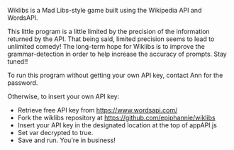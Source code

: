 Wiklibs is a Mad Libs-style game built using the Wikipedia API and WordsAPI.

This little program is a little limited by the precision of the information returned by the API. That being said, limited precision seems to lead to unlimited comedy! The long-term hope for Wiklibs is to improve the grammar-detection in order to help increase the accuracy of prompts. Stay tuned!!

To run this program without getting your own API key, contact Ann for the password.

Otherwise, to insert your own API key:
- Retrieve free API key from https://www.wordsapi.com/
- Fork the wiklibs repository at https://github.com/epiphannie/wiklibs
- Insert your API key in the designated location at the top of appAPI.js
- Set var decrypted to true.
- Save and run. You're in business!
